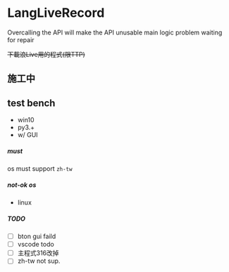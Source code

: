 # LangLiveRecord

Overcalling the API will make the API unusable
main logic problem
waiting for repair

~~下載浪Live用的程式(限TTP)~~

## 施工中

## test bench

- win10
- py3.+
- w/ GUI

##### must

os must support `zh-tw`

##### not-ok os

- linux

##### TODO

- [ ] bton gui faild
- [ ] vscode todo
- [ ] 主程式316改掉
- [ ] zh-tw not sup.
